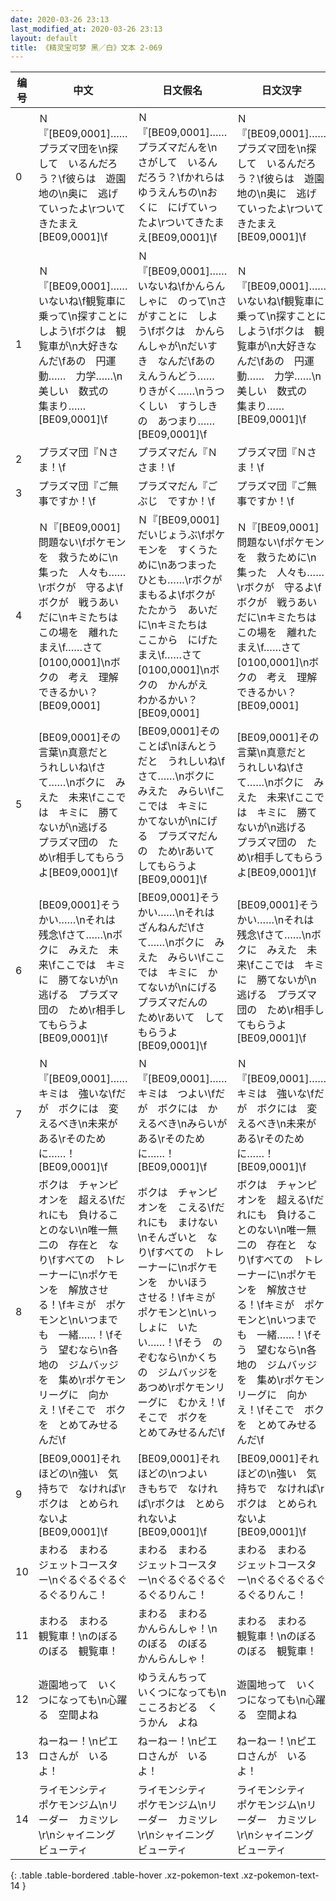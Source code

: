 ```yaml
---
date: 2020-03-26 23:13
last_modified_at: 2020-03-26 23:13
layout: default
title: 《精灵宝可梦 黑／白》文本 2-069
---
```

| 编号 | 中文 | 日文假名 | 日文汉字 |
| ---- | ---- | ---- | --- |
| 0 | Ｎ『[BE09,0001]……プラズマ団を\n探して　いるんだろう？\f彼らは　遊園地の\n奥に　逃げていったよ\rついてきたまえ[BE09,0001]\f | Ｎ『[BE09,0001]……プラズマだんを\nさがして　いるんだろう？\fかれらは　ゆうえんちの\nおくに　にげていったよ\rついてきたまえ[BE09,0001]\f | Ｎ『[BE09,0001]……プラズマ団を\n探して　いるんだろう？\f彼らは　遊園地の\n奥に　逃げていったよ\rついてきたまえ[BE09,0001]\f |
| 1 | Ｎ『[BE09,0001]……いないね\f観覧車に　乗って\n探すことに　しよう\fボクは　観覧車が\n大好きなんだ\fあの　円運動……　力学……\n美しい　数式の　集まり……[BE09,0001]\f | Ｎ『[BE09,0001]……いないね\fかんらんしゃに　のって\nさがすことに　しよう\fボクは　かんらんしゃが\nだいすき　なんだ\fあの　えんうんどう……　りきがく……\nうつくしい　すうしきの　あつまり……[BE09,0001]\f | Ｎ『[BE09,0001]……いないね\f観覧車に　乗って\n探すことに　しよう\fボクは　観覧車が\n大好きなんだ\fあの　円運動……　力学……\n美しい　数式の　集まり……[BE09,0001]\f |
| 2 | プラズマ団『Ｎさま！\f | プラズマだん『Ｎさま！\f | プラズマ団『Ｎさま！\f |
| 3 | プラズマ団『ご無事ですか！\f | プラズマだん『ごぶじ　ですか！\f | プラズマ団『ご無事ですか！\f |
| 4 | Ｎ『[BE09,0001]問題ない\fポケモンを　救うために\n集った　人々も……\rボクが　守るよ\fボクが　戦うあいだに\nキミたちは　この場を　離れたまえ\f……さて　[0100,0001]\nボクの　考え　理解できるかい？[BE09,0001] | Ｎ『[BE09,0001]だいじょうぶ\fポケモンを　すくうために\nあつまった　ひとも……\rボクが　まもるよ\fボクが　たたかう　あいだに\nキミたちは　ここから　にげたまえ\f……さて　[0100,0001]\nボクの　かんがえ　わかるかい？[BE09,0001] | Ｎ『[BE09,0001]問題ない\fポケモンを　救うために\n集った　人々も……\rボクが　守るよ\fボクが　戦うあいだに\nキミたちは　この場を　離れたまえ\f……さて　[0100,0001]\nボクの　考え　理解できるかい？[BE09,0001] |
| 5 | [BE09,0001]その言葉\n真意だと　うれしいね\fさて……\nボクに　みえた　未来\fここでは　キミに　勝てないが\n逃げる　プラズマ団の　ため\r相手してもらうよ[BE09,0001]\f | [BE09,0001]その　ことば\nほんとうだと　うれしいね\fさて……\nボクに　みえた　みらい\fここでは　キミに　かてないが\nにげる　プラズマだんの　ため\rあいて　してもらうよ[BE09,0001]\f | [BE09,0001]その言葉\n真意だと　うれしいね\fさて……\nボクに　みえた　未来\fここでは　キミに　勝てないが\n逃げる　プラズマ団の　ため\r相手してもらうよ[BE09,0001]\f |
| 6 | [BE09,0001]そうかい……\nそれは　残念\fさて……\nボクに　みえた　未来\fここでは　キミに　勝てないが\n逃げる　プラズマ団の　ため\r相手してもらうよ[BE09,0001]\f | [BE09,0001]そうかい……\nそれは　ざんねんだ\fさて……\nボクに　みえた　みらい\fここでは　キミに　かてないが\nにげる　プラズマだんの　ため\rあいて　してもらうよ[BE09,0001]\f | [BE09,0001]そうかい……\nそれは　残念\fさて……\nボクに　みえた　未来\fここでは　キミに　勝てないが\n逃げる　プラズマ団の　ため\r相手してもらうよ[BE09,0001]\f |
| 7 | Ｎ『[BE09,0001]……キミは　強いな\fだが　ボクには　変えるべき\n未来が　ある\rそのために……！[BE09,0001]\f | Ｎ『[BE09,0001]……キミは　つよい\fだが　ボクには　かえるべき\nみらいが　ある\rそのために……！[BE09,0001]\f | Ｎ『[BE09,0001]……キミは　強いな\fだが　ボクには　変えるべき\n未来が　ある\rそのために……！[BE09,0001]\f |
| 8 | ボクは　チャンピオンを　超える\fだれにも　負けることのない\n唯一無二の　存在と　なり\fすべての　トレーナーに\nポケモンを　解放させる！\fキミが　ポケモンと\nいつまでも　一緒……！\fそう　望むなら\n各地の　ジムバッジを　集め\rポケモンリーグに　向かえ！\fそこで　ボクを　とめてみせるんだ\f | ボクは　チャンピオンを　こえる\fだれにも　まけない\nそんざいと　なり\fすべての　トレーナーに\nポケモンを　かいほう　させる！\fキミが　ポケモンと\nいっしょに　いたい……！\fそう　のぞむなら\nかくちの　ジムバッジを　あつめ\rポケモンリーグに　むかえ！\fそこで　ボクを　とめてみせるんだ\f | ボクは　チャンピオンを　超える\fだれにも　負けることのない\n唯一無二の　存在と　なり\fすべての　トレーナーに\nポケモンを　解放させる！\fキミが　ポケモンと\nいつまでも　一緒……！\fそう　望むなら\n各地の　ジムバッジを　集め\rポケモンリーグに　向かえ！\fそこで　ボクを　とめてみせるんだ\f |
| 9 | [BE09,0001]それほどの\n強い　気持ちで　なければ\rボクは　とめられないよ[BE09,0001]\f | [BE09,0001]それほどの\nつよい　きもちで　なければ\rボクは　とめられないよ[BE09,0001]\f | [BE09,0001]それほどの\n強い　気持ちで　なければ\rボクは　とめられないよ[BE09,0001]\f |
| 10 | まわる　まわる　ジェットコースター\nぐるぐるぐるぐるぐるりんこ！ | まわる　まわる　ジェットコースター\nぐるぐるぐるぐるぐるりんこ！ | まわる　まわる　ジェットコースター\nぐるぐるぐるぐるぐるりんこ！ |
| 11 | まわる　まわる　観覧車！\nのぼる　のぼる　観覧車！ | まわる　まわる　かんらんしゃ！\nのぼる　のぼる　かんらんしゃ！ | まわる　まわる　観覧車！\nのぼる　のぼる　観覧車！ |
| 12 | 遊園地って　いくつになっても\n心躍る　空間よね | ゆうえんちって　いくつになっても\nこころおどる　くうかん　よね | 遊園地って　いくつになっても\n心躍る　空間よね |
| 13 | ねーねー！\nピエロさんが　いるよ！ | ねーねー！\nピエロさんが　いるよ！ | ねーねー！\nピエロさんが　いるよ！ |
| 14 | ライモンシティ　ポケモンジム\nリーダー　カミツレ\r\nシャイニング　ビューティ | ライモンシティ　ポケモンジム\nリーダー　カミツレ\r\nシャイニング　ビューティ | ライモンシティ　ポケモンジム\nリーダー　カミツレ\r\nシャイニング　ビューティ |
{: .table .table-bordered .table-hover .xz-pokemon-text .xz-pokemon-text-14 }